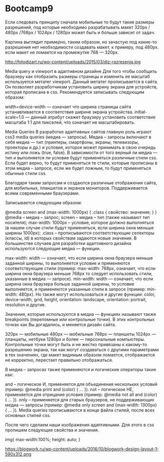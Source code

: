# Bootcamp9



Если следовать принципу сначала мобильные то будут такие размеры разрешений, под которые необходимо разрабатывать макет 320px / 480px /768px / 1024px / 1280px может быть и больше зависит от задач.

Картина выглядит примерно, таким образом, но зачастую под какие-то разрешения нет необходимости создавать макет, к примеру, под 480px. если макет не ломается на промежутке 768 — 320px.

http://fotodizart.ru/wp-content/uploads/2015/03/diz-razresenia.jpg

Мedia query и viewport в адаптивном дизайне
Для того чтобы сообщить браузеру как отобразить размеры страницы и изменить ее масштаб используется метатег viewport. Данный метатег прописывается в <head> сайта. Он позволяет разработчикам установить ширину экрана для устройств, которая прописана в css.
Рекомендуется записывать следующим образом:

<meta name=viewport content="width=device-width, initial-scale=1.0 ">
width=device-width — означает что ширина страницы сайта устанавливается в соответствие ширине экрана устройства.
initial-scale=1.0 — данный атрибут скажет браузеру установить соответствие масштаба 1:1 для пикселей, что означает не масштабировать.

Media Queries
В разработке адаптивных сайтов главную роль играют css3 media queries (медиа — запросы). Медиа – запросы включают в себя медиа — тип (принтеры, смартфоны, экраны, телевизоры, проекторы и др.) и условия, которое может принимать в свою очередь истину или ложь (true, false). В зависимости от того верный ли медиа — тип и выполняется ли  условие будут применяться различные стили css. Если будет верно, то будут применяться те стили, которые прописаны в этом медиа – запросе, если же будет ложным, то будут применяться обычные стили css.

Благодаря таким запросам и создаются различные отображения сайта, для мобильных, планшетов и экранов мониторов. Поддерживается всеми современными браузерами.

Записывается следующим образом:

@media screen and (max-width: 1000px) {
.class {
свойство: значение;
}
}
@media – медиа – запрос;
screen – медиа – тип (также называют тип носителя);
max-width: 1000px – условие, которое должно выполняться (в нашем случае стили будут применяться, если ширина окна меньше ширины 1000px);
.class – прописываются соответствующие селекторы (классы, id) в которых свойствам задаются новые значения.
В большинстве случаев для разработки адаптивного дизайна используются следующие медиа — функции.

max-width: width — означает, что если ширина окна браузера меньше заданной ширины, то выполняется условие и применяются соответствующие стили (пример: max-width: 768px, означает, что если ширина окна браузера меньше 768px то следует использовать стили, указанные в медиа — запросе).
min-width: width — означает, что если ширина окна браузера больше заданной ширины, то условие выполняется, и применяются указанные стили в запросе (пример: min-width: 480px).
Но также могут использоваться и другие функции: color, device-width, grid, height, orientation: landscape, orientation: portrait, resolution и другие.

Значения, которые используются в медиа — функциях называют также  breakpoints (переломные или контрольные точки). В этих контрольных точках как Вы догадались, и меняется дизайн сайта.

320px — мобильные
480px — мобильные
768px — планшеты
1024px — планшеты, нетбуки
1280px и более — персональные компьютеры.
Контрольные точки могут быть и не жестко привязаны к какому-то разрешению экрана, так как могут создаваться с другими параметрами в тех значениях, где макет видимым образом ломается, отображается не корректно, перестает правильно отображаться.

В медиа – запросах также применяются и логические операторы такие как:

and – логическое И, применяется для объединения нескольких условий (пример: @media print and (color) { … }).
not – логическое НЕ, применяется для отрицания условия (пример: @media not all and (color) { … }).
only – применяется для старых браузеров, не поддерживающих медиа — запросы (пример: @media only screen and (max-width: 1300px) { … }).
Media queries прописываются в конце файла стилей, после всех основных стилей css.

После чего сделаем наши изображения адаптивными. Для этого в css пропишем следующие свойства и значения.

img{
max-width:100%;
height: auto;
}

https://blogwork.ru/wp-content/uploads/2016/10/blogwork-design-layout-1-590x312.png


